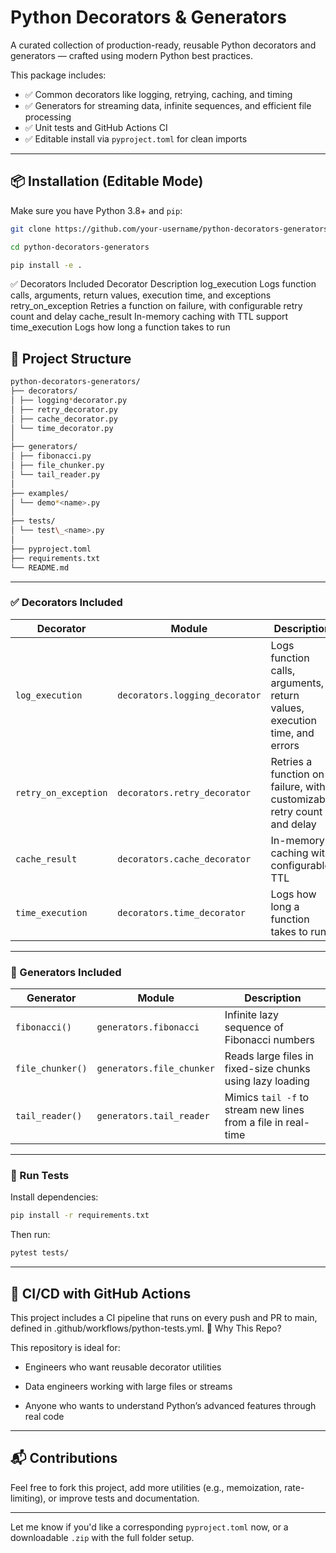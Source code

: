 # Python Decorators & Generators

A curated collection of production-ready, reusable Python decorators and generators — crafted using modern Python best practices.

This package includes:

- ✅ Common decorators like logging, retrying, caching, and timing
- ✅ Generators for streaming data, infinite sequences, and efficient file processing
- ✅ Unit tests and GitHub Actions CI
- ✅ Editable install via `pyproject.toml` for clean imports

---

## 📦 Installation (Editable Mode)

Make sure you have Python 3.8+ and `pip`:

```bash
git clone https://github.com/your-username/python-decorators-generators.git
```

```bash
cd python-decorators-generators
```

```bash
pip install -e .
```

✅ Decorators Included
Decorator Description
log_execution Logs function calls, arguments, return values, execution time, and exceptions
retry_on_exception Retries a function on failure, with configurable retry count and delay
cache_result In-memory caching with TTL support
time_execution Logs how long a function takes to run

## 📂 Project Structure

```bash
python-decorators-generators/
├── decorators/
│ ├── logging*decorator.py
│ ├── retry_decorator.py
│ ├── cache_decorator.py
│ └── time_decorator.py
│
├── generators/
│ ├── fibonacci.py
│ ├── file_chunker.py
│ └── tail_reader.py
│
├── examples/
│ └── demo*<name>.py
│
├── tests/
│ └── test\_<name>.py
│
├── pyproject.toml
├── requirements.txt
└── README.md
```

---

### ✅ Decorators Included

| Decorator            | Module                         | Description                                                               |
| -------------------- | ------------------------------ | ------------------------------------------------------------------------- |
| `log_execution`      | `decorators.logging_decorator` | Logs function calls, arguments, return values, execution time, and errors |
| `retry_on_exception` | `decorators.retry_decorator`   | Retries a function on failure, with customizable retry count and delay    |
| `cache_result`       | `decorators.cache_decorator`   | In-memory caching with configurable TTL                                   |
| `time_execution`     | `decorators.time_decorator`    | Logs how long a function takes to run                                     |

---

### 🔁 Generators Included

| Generator        | Module                    | Description                                                   |
| ---------------- | ------------------------- | ------------------------------------------------------------- |
| `fibonacci()`    | `generators.fibonacci`    | Infinite lazy sequence of Fibonacci numbers                   |
| `file_chunker()` | `generators.file_chunker` | Reads large files in fixed-size chunks using lazy loading     |
| `tail_reader()`  | `generators.tail_reader`  | Mimics `tail -f` to stream new lines from a file in real-time |

---

### 🧪 Run Tests

Install dependencies:

```bash
pip install -r requirements.txt
```

Then run:

```bash
pytest tests/
```

---

## 🚀 CI/CD with GitHub Actions

This project includes a CI pipeline that runs on every push and PR to main, defined in .github/workflows/python-tests.yml.
🧠 Why This Repo?

This repository is ideal for:

- Engineers who want reusable decorator utilities

- Data engineers working with large files or streams

- Anyone who wants to understand Python’s advanced features through real code

---

## 📬 Contributions

Feel free to fork this project, add more utilities (e.g., memoization, rate-limiting), or improve tests and documentation.

---

Let me know if you'd like a corresponding `pyproject.toml` now, or a downloadable `.zip` with the full folder setup.
